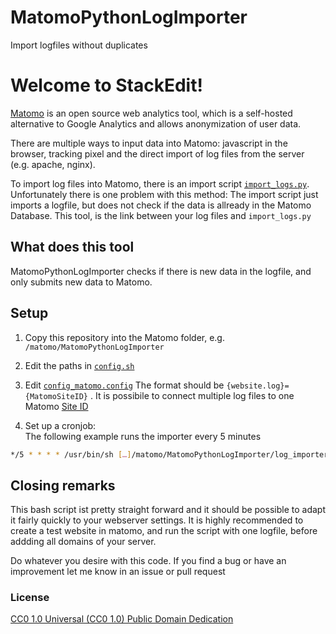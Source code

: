 # MatomoPythonLogImporter
Import logfiles without duplicates

# Welcome to StackEdit!

[Matomo](https://matomo.org) is an open source web analytics tool, which is a self-hosted alternative to Google Analytics and allows anonymization of user data. 

There are multiple ways to input data into Matomo: javascript in the browser, tracking pixel and the direct import of log files from the server (e.g. apache, nginx).

To import log files into Matomo, there is an import script [`import_logs.py`](https://matomo.org/docs/log-analytics-tool-how-to). 
Unfortunately there is one problem with this method: The import script just imports a logfile, but does not check if the data is allready in the Matomo Database. 
This tool, is the link between your log files and `import_logs.py`

## What does this tool

MatomoPythonLogImporter checks if there is new data in the logfile, and only submits new data to Matomo.


## Setup

1. Copy this repository into the Matomo folder, e.g. `/matomo/MatomoPythonLogImporter`
2. Edit the paths in [`config.sh`](https://github.com/ganti/MatomoPythonLogImporter/blob/main/config.sh)

3. Edit [`config_matomo.config`](https://github.com/ganti/MatomoPythonLogImporter/blob/main/config_matomo.config)
The format should be `{website.log}={MatomoSiteID}` . It is possibile to connect multiple log files to one Matomo [Site ID](https://matomo.org/faq/general/faq_19212/) 

4. Set up a cronjob:  
The following example runs the importer every 5 minutes
```sh
*/5 * * * * /usr/bin/sh […]/matomo/MatomoPythonLogImporter/log_importer.sh
```

## Closing remarks
This bash script ist pretty straight forward and it should be possible to adapt it fairly quickly to your webserver settings. It is highly recommended to create a test website in matomo, and run the script with one logfile, before addding all domains of your server.

Do whatever you desire with this code. If you find a bug or have an improvement let me know in an issue or pull request

### License
[CC0 1.0 Universal  (CC0 1.0)  Public Domain Dedication](https://creativecommons.org/publicdomain/zero/1.0/) 
